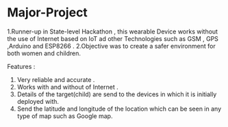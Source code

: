 # Major-Project
1.Runner-up in State-level Hackathon , this wearable Device works without the use of Internet based on IoT ad other Technologies such as GSM , GPS ,Arduino and ESP8266 .
2.Objective was to create a safer environment for both women and children.

Features : 
1. Very reliable and accurate .
2. Works with and without of Internet .
3. Details of the target(child) are send to the devices in which it is initially deployed with.
4. Send the latitude and longitude of the location which can be seen in any type of map such as Google map.
